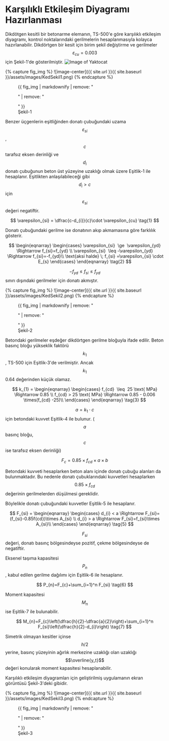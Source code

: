 # Karşılıklı Etkileşim Diyagramı Hazırlanması

Dikdötgen kesitli bir betonarme elemanın, TS-500'e göre karşılıklı etkileşim diyagramı, kontrol noktalarındaki gerilmelerin hesaplanmasıyla kolayca hazırlanabilir. Dikdörtgen bir kesit için birim şekil değiştirme ve gerilmeler $$\varepsilon_{cu}=0.003$$ için Şekil-1'de gösterilmiştir.
![Image of Yaktocat](https://eykaraduman.github.io/assets/images/KedSekil1.png)

{% capture fig_img %}
![image-center]({{ site.url }}{{ site.baseurl }}/assets/images/KedSekil1.png)
{% endcapture %}

<figure style="width: 800px">
  {{ fig_img | markdownify | remove: "<p>" | remove: "</p>" }}
  <figcaption>Şekil-1</figcaption>
</figure>

Benzer üçgenlerin eşitliğinden donatı çubuğundaki uzama $$\varepsilon_{si}$$, $$c$$ tarafsız eksen derinliği ve $$d_{i}$$ donatı çubuğunun beton üst yüzeyine uzaklığı olmak üzere Eşitlik-1 ile hesaplanır. Eşitlikten anlaşılabileceği gibi $$d_{i} > c$$ için $$\varepsilon_{si}$$ değeri negatiftir.

$$
\varepsilon_{si} = \dfrac{c-d_{i}}{c}\cdot \varepsilon_{cu} \tag{1}
$$

Donatı çubuğundaki gerilme ise donatının akıp akmamasına göre farklılık gösterir.

$$
\begin{eqnarray}
\begin{cases}
\varepsilon_{si}  \ge  \varepsilon_{yd} \Rightarrow f_{si}=f_{yd} \\ 
\varepsilon_{si}  \leq -\varepsilon_{yd}  \Rightarrow f_{si}=-f_{yd}\\
\text{aksi halde} \; f_{si} =\varepsilon_{si} \cdot E_{s}
\end{cases}
\end{eqnarray} \tag{2}
$$

$$-f_{yd} \leq f_{si} \leq f_{yd}$$ sınırı dışındaki gerilmeler için donatı akmıştır.

{% capture fig_img %}
![image-center]({{ site.url }}{{ site.baseurl }}/assets/images/KedSekil2.png)
{% endcapture %}

<figure style="width: 500px">
  {{ fig_img | markdownify | remove: "<p>" | remove: "</p>" }}
  <figcaption>Şekil-2</figcaption>
</figure>

Betondaki gerilmeler eşdeğer dikdörtgen gerilme bloğuyla ifade edilir. Beton basınç bloğu yükseklik faktörü $$k_{1}$$, TS-500 için Eşitlik-3'de verilmiştir. Ancak $$k_1$$ 0.64 değerinden küçük olamaz.

$$
k_{1} = \begin{eqnarray}
\begin{cases}
f_{cd}  \leq  25 \text{ MPa} \Rightarrow 0.85 \\ 
f_{cd} > 25 \text{ MPa} \Rightarrow 0.85 - 0.006 \times(f_{cd} -25)\\
\end{cases}
\end{eqnarray} \tag{3}
$$

$$a=k_{1} \cdot c$$ için betondaki kuvvet Eşitlik-4 ile bulunur. ($$a$$ basınç bloğu, $$c$$ ise tarafsız eksen derinliği)

$$
F_{c} = 0.85\times f_{cd} \times a \times b \tag{4}
$$

Betondaki kuvveti hesaplarken beton alanı içinde donatı çubuğu alanları da bulunmaktadır. Bu nedenle donatı çubuklarındaki kuvvetleri hesaplarken $$0.85 \times f_{cd}$$ değerinin gerilmelerden düşülmesi gereklidir.

Böylelikle donatı çubuğundaki kuvvetler Eşitlik-5 ile hesaplanır.

$$
F_{si} = \begin{eqnarray}
\begin{cases}
d_{i} < a \Rightarrow F_{si}=(f_{si}-0.85f{cd})\times A_{si} \\ 
d_{i} > a \Rightarrow F_{si}=f_{si}\times A_{si}\\
\end{cases}
\end{eqnarray} \tag{5}
$$

$$F_{si}$$ değeri, donatı basınç bölgesindeyse pozitif, çekme bölgesindeyse de negatiftir.

Eksenel taşıma kapasitesi $$P_{n}$$, kabul edilen gerilme dağılımı için Eşitlik-6 ile hesaplanır.

$$
P_{n}=F_{c}+\sum_{i=1}^n F_{si} \tag{6}
$$

Moment kapasitesi $$M_{n}$$ ise Eşitlik-7 ile bulunabilir.

$$
M_{n}=F_{c}\left(\dfrac{h}{2}-\dfrac{a}{2}\right)+\sum_{i=1}^n F_{si}\left(\dfrac{h}{2}-d_{i}\right) \tag{7}
$$

Simetrik olmayan kesitler içinse $$h/2$$ yerine, basınç yüzeyinin ağırlık merkezine uzaklığı olan uzaklığı  $$\overline{y_t}$$ değeri konularak moment kapasitesi hesaplanabilir.

Karşılıklı etkileşim diyagramları için geliştirilmiş uygulamanın ekran görüntüsü Şekil-3'deki gibidir.

{% capture fig_img %}
![image-center]({{ site.url }}{{ site.baseurl }}/assets/images/KedSekil3.png)
{% endcapture %}

<figure style="width: 700px">
  {{ fig_img | markdownify | remove: "<p>" | remove: "</p>" }}
  <figcaption>Şekil-3</figcaption>
</figure>

